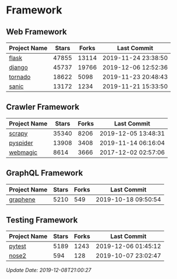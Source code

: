 # Framework

## Web Framework

| Project Name | Stars | Forks | Last Commit |
| ------------ | ----- | ----- | ----------- |
| [flask](https://github.com/pallets/flask) | 47855 | 13114 | 2019-11-24 23:38:50 |
| [django](https://github.com/django/django) | 45737 | 19766 | 2019-12-06 12:52:36 |
| [tornado](https://github.com/tornadoweb/tornado) | 18622 | 5098 | 2019-11-23 20:48:43 |
| [sanic](https://github.com/huge-success/sanic) | 13172 | 1234 | 2019-11-21 15:33:50 |

## Crawler Framework

| Project Name | Stars | Forks | Last Commit |
| ------------ | ----- | ----- | ----------- |
| [scrapy](https://github.com/scrapy/scrapy) | 35340 | 8206 | 2019-12-05 13:48:31 |
| [pyspider](https://github.com/binux/pyspider) | 13908 | 3408 | 2019-11-14 06:16:04 |
| [webmagic](https://github.com/code4craft/webmagic) | 8614 | 3666 | 2017-12-02 02:57:06 |

## GraphQL Framework

| Project Name | Stars | Forks | Last Commit |
| ------------ | ----- | ----- | ----------- |
| [graphene](https://github.com/graphql-python/graphene) | 5210 | 549 | 2019-10-18 09:50:54 |

## Testing Framework

| Project Name | Stars | Forks | Last Commit |
| ------------ | ----- | ----- | ----------- |
| [pytest](https://github.com/pytest-dev/pytest) | 5189 | 1243 | 2019-12-06 01:45:12 |
| [nose2](https://github.com/nose-devs/nose2) | 594 | 128 | 2019-10-07 23:02:47 |

*Update Date: 2019-12-08T21:00:27*